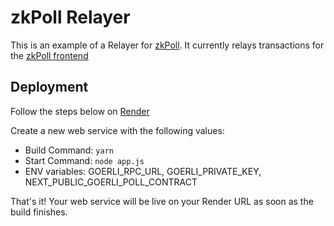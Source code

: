 # zkPoll Relayer

This is an example of a Relayer for [zkPoll](https://github.com/daryakaviani/priv-poll). It currently relays transactions for the [zkPoll frontend](https://zkpoll.xyz)

## Deployment

Follow the steps below on [Render](https://render.com)

Create a new web service with the following values:
  * Build Command: `yarn`
  * Start Command: `node app.js`
  * ENV variables: GOERLI_RPC_URL, GOERLI_PRIVATE_KEY, NEXT_PUBLIC_GOERLI_POLL_CONTRACT

That's it! Your web service will be live on your Render URL as soon as the build finishes.
